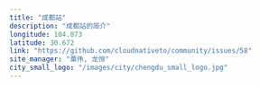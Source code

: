 ```yaml
---
title: "成都站"
description: "成都站的简介"
longitude: 104.073
latitude: 30.672
link: "https://github.com/cloudnativeto/community/issues/58"
site_manager: "粟伟, 龙恒"
city_small_logo: "/images/city/chengdu_small_logo.jpg"
---
```


